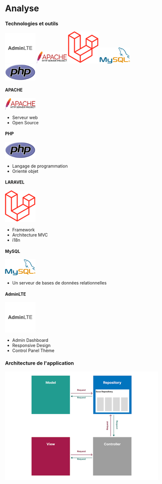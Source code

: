 # Analyse

### Technologies et outils
<div class="grid">
    <img src="img/adminlte.jpg" alt="Alt text" width="100">
    <img src="img/apache.png" alt="Alt text" width="100">
    <img src="img/laravel.png" alt="Alt text" width="100">
    <img src="img/myslq.png" alt="Alt text" width="100">
    <img src="img/php.png" alt="Alt text" width="100">
</div>

#### APACHE

<img src="img/apache.png" alt="Alt text" width="100">

- Serveur web
- Open Source

#### PHP

<img src="img/php.png" alt="Alt text" width="100">

- Langage de programmation
- Orienté objet

#### LARAVEL

<img src="img/laravel.png" alt="Alt text" width="100">

- Framework
- Architecture MVC
- i18n

#### MySQL

<img src="img/myslq.png" alt="Alt text" width="100">

- Un serveur de bases de données relationnelles

#### AdminLTE

<img src="img/adminlte.jpg" alt="Alt text" width="100">

- Admin Dashboard
- Responsive Design
- Control Panel Thème
### Architecture de l'application

![repository-pattern](./img/repository-pattern.png)

